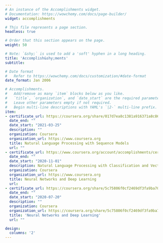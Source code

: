 ```yaml
---
# An instance of the Accomplishments widget.
# Documentation: https://wowchemy.com/docs/page-builder/
widget: accomplishments

# This file represents a page section.
headless: true

# Order that this section appears on the page.
weight: 50

# Note: `&shy;` is used to add a 'soft' hyphen in a long heading.
title: 'Accomplish&shy;ments'
subtitle:

# Date format
#   Refer to https://wowchemy.com/docs/customization/#date-format
date_format: Jan 2006

# Accomplishments.
#   Add/remove as many `item` blocks below as you like.
#   `title`, `organization`, and `date_start` are the required parameters.
#   Leave other parameters empty if not required.
#   Begin multi-line descriptions with YAML's `|2-` multi-line prefix.
item:
- certificate_url: https://coursera.org/share/017d7ea8c1381a916371a8c86a4e85bb
  date_end: ""
  date_start: "2021-03-25"
  description: ""
  organization: Coursera
  organization_url: https://www.coursera.org
  title: Natural Language Processing with Sequence Models
  url: ""
- certificate_url: https://www.coursera.org/account/accomplishments/certificate/XBLBRYKTB62W
  date_end: ""
  date_start: "2020-11-01"
  description: Natural Language Processing with Classification and Vector Spaces
  organization: Coursera
  organization_url: https://www.coursera.org
  title: Neural Networks and Deep Learning
  url: 
- certificate_url: https://coursera.org/share/5c75806f0cf2469df3fa9ba70330ac7f
  date_end: ""
  date_start: "2020-07-20"
  description: ""
  organization: Coursera
  organization_url: https://coursera.org/share/5c75806f0cf2469df3fa9ba70330ac7f
  title: 'Neural Networks and Deep Learning'
  url: ""

design:
  columns: '2' 
---
```

